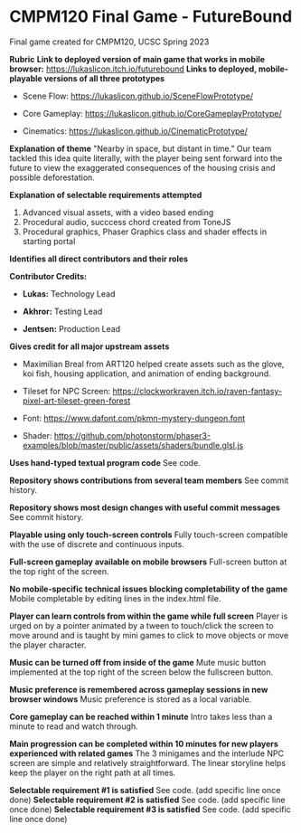 # CMPM120 Final Game - FutureBound
Final game created for CMPM120, UCSC Spring 2023

**Rubric**
**Link to deployed version of main game that works in mobile browser:**
https://lukaslicon.itch.io/futurebound
**Links to deployed, mobile-playable versions of all three prototypes**
   - Scene Flow: https://lukaslicon.github.io/SceneFlowPrototype/

   - Core Gameplay: https://lukaslicon.github.io/CoreGameplayPrototype/

   - Cinematics: https://lukaslicon.github.io/CinematicPrototype/
   
**Explanation of theme**
"Nearby in space, but distant in time."
Our team tackled this idea quite literally, with the player being sent forward into the future to view the exaggerated consequences of the housing crisis and possible deforestation.

**Explanation of selectable requirements attempted**
1. Advanced visual assets, with a video based ending
2. Procedural audio, succcess chord created from ToneJS
3. Procedural graphics, Phaser Graphics class and shader effects in starting portal

**Identifies all direct contributors and their roles**

**Contributor Credits:**
- **Lukas:** Technology Lead

- **Akhror:** Testing Lead

- **Jentsen:** Production Lead

**Gives credit for all major upstream assets**
- Maximilian Breal from ART120 helped create assets such as the glove, koi fish, housing application, and animation of ending background.

- Tileset for NPC Screen: https://clockworkraven.itch.io/raven-fantasy-pixel-art-tileset-green-forest

- Font: https://www.dafont.com/pkmn-mystery-dungeon.font

- Shader: https://github.com/photonstorm/phaser3-examples/blob/master/public/assets/shaders/bundle.glsl.js

**Uses hand-typed textual program code**
See code.

**Repository shows contributions from several team members**
See commit history.

**Repository shows most design changes with useful commit messages**
See commit history.

**Playable using only touch-screen controls**
Fully touch-screen compatible with the use of discrete and continuous inputs.

**Full-screen gameplay available on mobile browsers**
Full-screen button at the top right of the screen.

**No mobile-specific technical issues blocking completability of the game**
Mobile completable by editing lines in the index.html file.

**Player can learn controls from within the game while full screen**
Player is urged on by a pointer animated by a tween to touch/click the screen to move around and is taught by mini games to click to move objects or move the player character.

**Music can be turned off from inside of the game**
Mute music button implemented at the top right of the screen below the fullscreen button.

**Music preference is remembered across gameplay sessions in new browser windows**
Music preference is stored as a local variable.

**Core gameplay can be reached within 1 minute**
Intro takes less than a minute to read and watch through.

**Main progression can be completed within 10 minutes for new players experienced with related games**
The 3 minigames and the interlude NPC screen are simple and relatively straightforward. The linear storyline helps keep the player on the right path at all times.

**Selectable requirement #1 is satisfied**
See code.
(add specific line once done)
**Selectable requirement #2 is satisfied**
See code.
(add specific line once done)
**Selectable requirement #3 is satisfied**
See code.
(add specific line once done)
